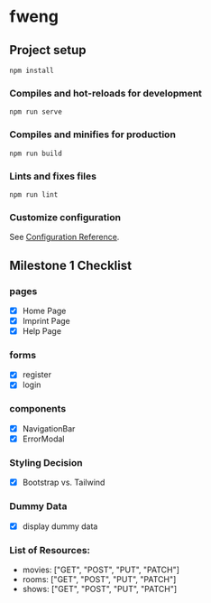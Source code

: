 # fweng

## Project setup
```
npm install
```

### Compiles and hot-reloads for development
```
npm run serve
```

### Compiles and minifies for production
```
npm run build
```

### Lints and fixes files
```
npm run lint
```

### Customize configuration
See [Configuration Reference](https://cli.vuejs.org/config/).

## Milestone 1 Checklist

### pages
- [x] Home Page
- [x] Imprint Page
- [x] Help Page

### forms
- [x] register
- [x] login

### components
- [x] NavigationBar
- [x] ErrorModal

### Styling Decision
- [X] Bootstrap vs. Tailwind

### Dummy Data
- [X] display dummy data 

### List of Resources:
- movies: ["GET", "POST", "PUT", "PATCH"]
- rooms: ["GET", "POST", "PUT", "PATCH"]
- shows: ["GET", "POST", "PUT", "PATCH"]
